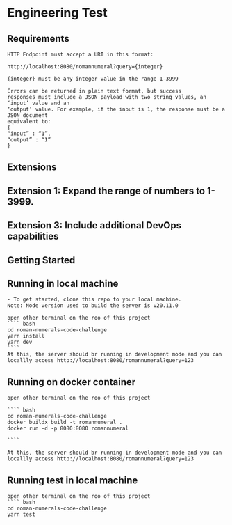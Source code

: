 # Engineering Test

## Requirements 

    HTTP Endpoint must accept a URI in this format:
    
    http://localhost:8080/romannumeral?query={integer}

    {integer} must be any integer value in the range 1-3999 
    
    Errors can be returned in plain text format, but success
    responses must include a JSON payload with two string values, an ‘input’ value and an
    ‘output’ value. For example, if the input is 1, the response must be a JSON document
    equivalent to:
    {
    “input” : “1”,
    “output” : “I”
    }

## Extensions

## Extension 1: Expand the range of numbers to 1-3999.

## Extension 3: Include additional DevOps capabilities

## Getting Started

## Running in local machine 
    - To get started, clone this repo to your local machine.
    Note: Node version used to build the server is v20.11.0

    open other terminal on the roo of this project
    ```` bash
    cd roman-numerals-code-challenge
    yarn install
    yarn dev
    ````
    At this, the server should br running in development mode and you can locallly access http://localhost:8080/romannumeral?query=123

   
## Running on docker container
    open other terminal on the roo of this project

    ```` bash
    cd roman-numerals-code-challenge
    docker buildx build -t romannumeral .
    docker run -d -p 8080:8080 romannumeral

    ````

    At this, the server should br running in development mode and you can locallly access http://localhost:8080/romannumeral?query=123

## Running test in local machine  

    open other terminal on the roo of this project
    ```` bash
    cd roman-numerals-code-challenge
    yarn test

